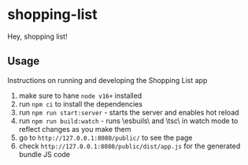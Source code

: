 # shopping-list

Hey, shopping list!

## Usage

Instructions on running and developing the Shopping List app

1. make sure to hane `node v16+` installed
2. run `npm ci` to install the dependencies
3. run `npm run start:server` - starts the server and enables hot reload
4. run `npm run build:watch` - runs \esbuils\ and \tsc\ in watch mode to reflect changes as you make them
5. go to `http://127.0.0.1:8080/public/` to see the page
6. check `http://127.0.0.1:8080/public/dist/app.js` for the generated bundle JS code
